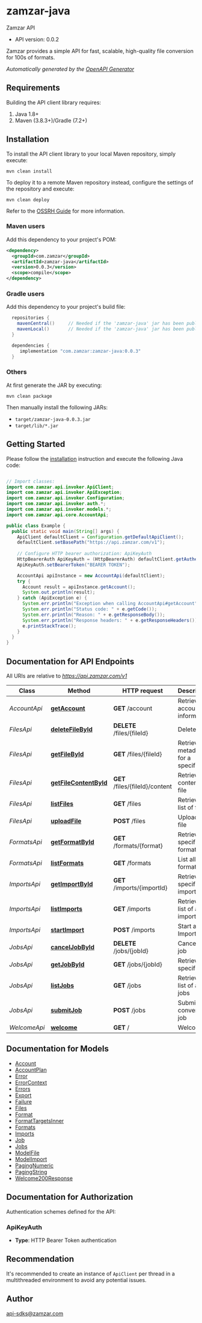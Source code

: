 # zamzar-java

Zamzar API
- API version: 0.0.2

Zamzar provides a simple API for fast, scalable, high-quality file conversion for 100s of formats.


*Automatically generated by the [OpenAPI Generator](https://openapi-generator.tech)*


## Requirements

Building the API client library requires:
1. Java 1.8+
2. Maven (3.8.3+)/Gradle (7.2+)

## Installation

To install the API client library to your local Maven repository, simply execute:

```shell
mvn clean install
```

To deploy it to a remote Maven repository instead, configure the settings of the repository and execute:

```shell
mvn clean deploy
```

Refer to the [OSSRH Guide](http://central.sonatype.org/pages/ossrh-guide.html) for more information.

### Maven users

Add this dependency to your project's POM:

```xml
<dependency>
  <groupId>com.zamzar</groupId>
  <artifactId>zamzar-java</artifactId>
  <version>0.0.3</version>
  <scope>compile</scope>
</dependency>
```

### Gradle users

Add this dependency to your project's build file:

```groovy
  repositories {
    mavenCentral()     // Needed if the 'zamzar-java' jar has been published to maven central.
    mavenLocal()       // Needed if the 'zamzar-java' jar has been published to the local maven repo.
  }

  dependencies {
     implementation "com.zamzar:zamzar-java:0.0.3"
  }
```

### Others

At first generate the JAR by executing:

```shell
mvn clean package
```

Then manually install the following JARs:

* `target/zamzar-java-0.0.3.jar`
* `target/lib/*.jar`

## Getting Started

Please follow the [installation](#installation) instruction and execute the following Java code:

```java

// Import classes:
import com.zamzar.api.invoker.ApiClient;
import com.zamzar.api.invoker.ApiException;
import com.zamzar.api.invoker.Configuration;
import com.zamzar.api.invoker.auth.*;
import com.zamzar.api.invoker.models.*;
import com.zamzar.api.core.AccountApi;

public class Example {
  public static void main(String[] args) {
    ApiClient defaultClient = Configuration.getDefaultApiClient();
    defaultClient.setBasePath("https://api.zamzar.com/v1");
    
    // Configure HTTP bearer authorization: ApiKeyAuth
    HttpBearerAuth ApiKeyAuth = (HttpBearerAuth) defaultClient.getAuthentication("ApiKeyAuth");
    ApiKeyAuth.setBearerToken("BEARER TOKEN");

    AccountApi apiInstance = new AccountApi(defaultClient);
    try {
      Account result = apiInstance.getAccount();
      System.out.println(result);
    } catch (ApiException e) {
      System.err.println("Exception when calling AccountApi#getAccount");
      System.err.println("Status code: " + e.getCode());
      System.err.println("Reason: " + e.getResponseBody());
      System.err.println("Response headers: " + e.getResponseHeaders());
      e.printStackTrace();
    }
  }
}

```

## Documentation for API Endpoints

All URIs are relative to *https://api.zamzar.com/v1*

Class | Method | HTTP request | Description
------------ | ------------- | ------------- | -------------
*AccountApi* | [**getAccount**](docs/AccountApi.md#getAccount) | **GET** /account | Retrieve account information
*FilesApi* | [**deleteFileById**](docs/FilesApi.md#deleteFileById) | **DELETE** /files/{fileId} | Delete a file
*FilesApi* | [**getFileById**](docs/FilesApi.md#getFileById) | **GET** /files/{fileId} | Retrieve metadata for a specific file
*FilesApi* | [**getFileContentById**](docs/FilesApi.md#getFileContentById) | **GET** /files/{fileId}/content | Retrieve the content of a file
*FilesApi* | [**listFiles**](docs/FilesApi.md#listFiles) | **GET** /files | Retrieve a list of files
*FilesApi* | [**uploadFile**](docs/FilesApi.md#uploadFile) | **POST** /files | Upload a file
*FormatsApi* | [**getFormatById**](docs/FormatsApi.md#getFormatById) | **GET** /formats/{format} | Retrieve a specific format
*FormatsApi* | [**listFormats**](docs/FormatsApi.md#listFormats) | **GET** /formats | List all formats
*ImportsApi* | [**getImportById**](docs/ImportsApi.md#getImportById) | **GET** /imports/{importId} | Retrieve a specific import
*ImportsApi* | [**listImports**](docs/ImportsApi.md#listImports) | **GET** /imports | Retrieve a list of all imports
*ImportsApi* | [**startImport**](docs/ImportsApi.md#startImport) | **POST** /imports | Start an Import
*JobsApi* | [**cancelJobById**](docs/JobsApi.md#cancelJobById) | **DELETE** /jobs/{jobId} | Cancel a job
*JobsApi* | [**getJobById**](docs/JobsApi.md#getJobById) | **GET** /jobs/{jobId} | Retrieve a specific job
*JobsApi* | [**listJobs**](docs/JobsApi.md#listJobs) | **GET** /jobs | Retrieve a list of all jobs
*JobsApi* | [**submitJob**](docs/JobsApi.md#submitJob) | **POST** /jobs | Submit a conversion job
*WelcomeApi* | [**welcome**](docs/WelcomeApi.md#welcome) | **GET** / | Welcome


## Documentation for Models

 - [Account](docs/Account.md)
 - [AccountPlan](docs/AccountPlan.md)
 - [Error](docs/Error.md)
 - [ErrorContext](docs/ErrorContext.md)
 - [Errors](docs/Errors.md)
 - [Export](docs/Export.md)
 - [Failure](docs/Failure.md)
 - [Files](docs/Files.md)
 - [Format](docs/Format.md)
 - [FormatTargetsInner](docs/FormatTargetsInner.md)
 - [Formats](docs/Formats.md)
 - [Imports](docs/Imports.md)
 - [Job](docs/Job.md)
 - [Jobs](docs/Jobs.md)
 - [ModelFile](docs/ModelFile.md)
 - [ModelImport](docs/ModelImport.md)
 - [PagingNumeric](docs/PagingNumeric.md)
 - [PagingString](docs/PagingString.md)
 - [Welcome200Response](docs/Welcome200Response.md)


<a id="documentation-for-authorization"></a>
## Documentation for Authorization


Authentication schemes defined for the API:
<a id="ApiKeyAuth"></a>
### ApiKeyAuth

- **Type**: HTTP Bearer Token authentication


## Recommendation

It's recommended to create an instance of `ApiClient` per thread in a multithreaded environment to avoid any potential issues.

## Author

api-sdks@zamzar.com

